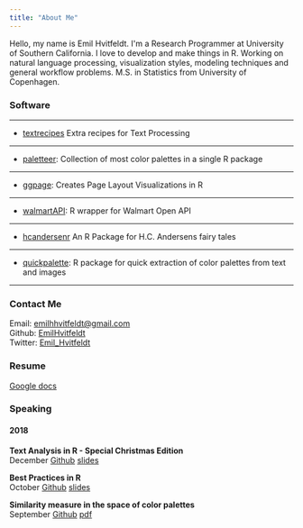 ```yaml
---
title: "About Me"
---
```


Hello, my name is Emil Hvitfeldt. I'm a Research Programmer at University of Southern California. I love to develop and make things in R. Working on natural language processing, visualization styles, modeling techniques and general workflow problems. M.S. in Statistics from University of Copenhagen.

### Software

---

- [textrecipes](https://github.com/tidymodels/textrecipes) Extra recipes for Text Processing  

---  

- [paletteer](https://github.com/EmilHvitfeldt/paletteer): Collection of most color palettes in a single R package

---  

- [ggpage](https://github.com/EmilHvitfeldt/ggpage): Creates Page Layout Visualizations in R

---  

- [walmartAPI](https://github.com/EmilHvitfeldt/walmartAPI): R wrapper for Walmart Open API

---

- [hcandersenr](https://github.com/emilhvitfeldt/hcandersenr) An R Package for H.C. Andersens fairy tales  

---  

- [quickpalette](https://github.com/EmilHvitfeldt/quickpalette): R package for quick extraction of color palettes from text and images

---  

### Contact Me

Email: [emilhhvitfeldt@gmail.com](mailto:emilhhvitfeldt@gmail.com)  
Github: [EmilHvitfeldt](https://github.com/EmilHvitfeldt)  
Twitter: [Emil_Hvitfeldt](https://twitter.com/Emil_Hvitfeldt)

### Resume

[Google docs](https://docs.google.com/document/d/1w5P3aufcWqDtB2LArvUdwUP8aM4gxbXHEXcZMryuGYM/edit?usp=sharing)

### Speaking

#### 2018

**Text Analysis in R - Special Christmas Edition**  
December [Github](https://github.com/EmilHvitfeldt/laerug-Text-Mining-2018) [slides](https://rawcdn.githack.com/EmilHvitfeldt/laerug-Text-Mining-2018/29f1b3b2f96c0a2f23fbfea9620e404adc3c85af/slides.html)

**Best Practices in R**  
October [Github](https://github.com/EmilHvitfeldt/oRganized-talk) [slides](https://rawcdn.githack.com/EmilHvitfeldt/oRganized-talk/209977121efa5d3a97d4fb86090b9c6dfcd9f6b0/2018-10-29_getting-organized-with-r.html)

**Similarity measure in the space of color palettes**  
September [Github](https://github.com/EmilHvitfeldt/OCRUG-color-talk) [pdf](https://github.com/EmilHvitfeldt/OCRUG-color-talk/blob/master/color-talk.pdf)

